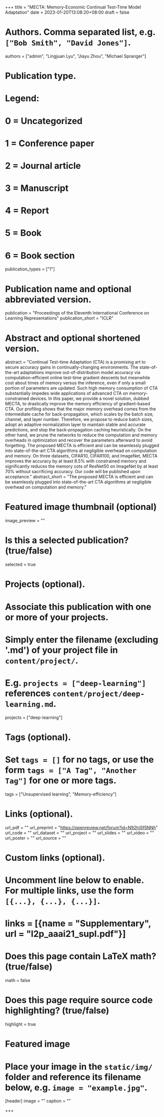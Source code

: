 +++
title = "MECTA: Memory-Economic Continual Test-Time Model Adaptation"
date = 2023-01-20T13:08:20+08:00
draft = false

# Authors. Comma separated list, e.g. `["Bob Smith", "David Jones"]`.
authors = ["admin", "Lingjuan Lyu", "Jiayu Zhou", "Michael Spranger"]

# Publication type.
# Legend:
# 0 = Uncategorized
# 1 = Conference paper
# 2 = Journal article
# 3 = Manuscript
# 4 = Report
# 5 = Book
# 6 = Book section
publication_types = ["1"]

# Publication name and optional abbreviated version.
publication = "Proceedings of the Eleventh International Conference on Learning Representations"
publication_short = "ICLR"

# Abstract and optional shortened version.
abstract = "Continual Test-time Adaptation (CTA) is a promising art to secure accuracy gains in continually-changing environments. The state-of-the-art adaptations improve out-of-distribution model accuracy via computation-efficient online test-time gradient descents but meanwhile cost about times of memory versus the inference, even if only a small portion of parameters are updated. Such high memory consumption of CTA substantially impedes wide applications of advanced CTA on memory-constrained devices. In this paper, we provide a novel solution, dubbed MECTA, to drastically improve the memory efficiency of gradient-based CTA. Our profiling shows that the major memory overhead comes from the intermediate cache for back-propagation, which scales by the batch size, channel, and layer number. Therefore, we propose to reduce batch sizes, adopt an adaptive normalization layer to maintain stable and accurate predictions, and stop the back-propagation caching heuristically. On the other hand, we prune the networks to reduce the computation and memory overheads in optimization and recover the parameters afterward to avoid forgetting. The proposed MECTA is efficient and can be seamlessly plugged into state-of-the-art CTA algorithms at negligible overhead on computation and memory. On three datasets, CIFAR10, CIFAR100, and ImageNet, MECTA improves the accuracy by at least 8.5% with constrained memory and significantly reduces the memory cots of ResNet50 on ImageNet by at least 70% without sacrificing accuracy. Our code will be published upon acceptance."
abstract_short = "The proposed MECTA is efficient and can be seamlessly plugged into state-of-the-art CTA algorithms at negligible overhead on computation and memory."

# Featured image thumbnail (optional)
image_preview = ""

# Is this a selected publication? (true/false)
selected = true

# Projects (optional).
#   Associate this publication with one or more of your projects.
#   Simply enter the filename (excluding '.md') of your project file in `content/project/`.
#   E.g. `projects = ["deep-learning"]` references `content/project/deep-learning.md`.
projects = ["deep-learning"]

# Tags (optional).
#   Set `tags = []` for no tags, or use the form `tags = ["A Tag", "Another Tag"]` for one or more tags.
tags = ["Unsupervised learning", "Memory-efficiency"]

# Links (optional).
url_pdf = ""
url_preprint = "https://openreview.net/forum?id=N92hjSf5NNh"
url_code = ""
url_dataset = ""
url_project = ""
url_slides = ""
url_video = ""
url_poster = ""
url_source = ""

# Custom links (optional).
#   Uncomment line below to enable. For multiple links, use the form `[{...}, {...}, {...}]`.
# links = [{name = "Supplementary", url = "l2p_aaai21_supl.pdf"}]

# Does this page contain LaTeX math? (true/false)
math = false

# Does this page require source code highlighting? (true/false)
highlight = true

# Featured image
# Place your image in the `static/img/` folder and reference its filename below, e.g. `image = "example.jpg"`.
[header]
image = ""
caption = ""

+++
